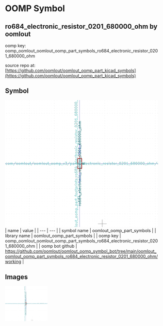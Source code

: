 # OOMP Symbol  
## ro684_electronic_resistor_0201_680000_ohm  by oomlout  
  
oomp key: oomp_oomlout_oomlout_oomp_part_symbols_ro684_electronic_resistor_0201_680000_ohm  
  
source repo at: [https://github.com/oomlout/oomlout_oomp_part_kicad_symbols](https://github.com/oomlout/oomlout_oomp_part_kicad_symbols)  
## Symbol  
  
[![working.png](working_600.png)](working.png)  
| name | value | 
| --- | --- | 
| symbol name | oomlout_oomp_part_symbols | 
| library name | oomlout_oomp_part_symbols | 
| oomp key | oomp_oomlout_oomlout_oomp_part_symbols_ro684_electronic_resistor_0201_680000_ohm | 
| oomp bot github | https://github.com/oomlout/oomlout_oomp_symbol_bot/tree/main/oomlout_oomlout_oomp_part_symbols_ro684_electronic_resistor_0201_680000_ohm/working | 
## Images  
  
[![working.png](working_140.png)](working.png)  
